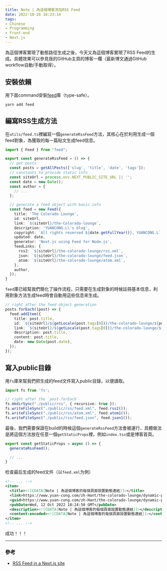 ```yaml
---
title: Note | 為這個博客添加RSS Feed
date: 2022-10-26 18:23:14
tags:
- Chinese
- Programming
- Front-end
- Next.js
---
```


為這個博客實現了動態路徑生成之後，今天又為這個博客實現了RSS Feed的生成。具體效果可以參見我的GitHub主頁的博客一欄（最新博文通過GitHub workflow自動/手動取得）。

## 安裝依賴

用下面command安裝[feed](https://www.npmjs.com/package/feed)庫（type-safe）。

```shell
yarn add feed
```

## 編寫RSS生成方法

在`utils/feed.ts`裡編寫一個`generateRssFeed`方法，其核心在於利用生成一個feed對象，為獲取的每一篇貼文生成feed信息。

```typescript
import { Feed } from "feed";

export const generateRssFeed = () => {
  // get posts
  const posts = getAllPosts(['slug', 'title', 'date', 'tags']);
  // constants to provide static info
  const siteUrl = process.env.NEXT_PUBLIC_SITE_URL || '';
  const date = new Date();
  const author = {
    // ...
  };

  // generate a feed object with basic info
  const feed = new Feed({
    title: 'The Colorado Lounge',
    id: siteUrl,
    link: `${siteUrl}/the-Colorado-lounge`,
    description: 'YUANCONG.L\'s blog',
    copyright: `All rights reserved ${date.getFullYear()}, YUANCONG.L`,
    updated: date,
    generator: 'Next.js using Feed for Node.js',
    feedLinks: {
      rss2: `${siteUrl}/the-colorado-lounge/rss.xml`,
      json: `${siteUrl}/the-colorado-lounge/feed.json`,
      atom: `${siteUrl}/the-colorado-lounge/atom.xml`,
    },
    author,
  });
}
```

`feed`庫已經幫我們簡化了操作流程，只需要在生成對象的時候註冊基本信息，利用對象方法生成feed時會自動用這些信息來生成。

```typescript
// right after the feed object generation
posts.forEach((post) => {
  feed.addItem({
    title: post.title,
    id: `${siteUrl}/${getLocale(post.tags[0])}/the-colorado-lounge/${post.slug}`,
    link: `${siteUrl}/${getLocale(post.tags[0])}/the-colorado-lounge/${post.slug}`,
    description: post.title,
    content: post.title,
    date: new Date(post.date),
  });
});
```

## 寫入public目錄

用`fs`庫來幫我們把生成的feed文件寫入public目錄，以便讀取。

```typescript
import fs from 'fs';

// right after the `post.forEach`
fs.mkdirSync("./public/rss", { recursive: true });
fs.writeFileSync("./public/rss/feed.xml", feed.rss2());
fs.writeFileSync("./public/rss/atom.xml", feed.atom1());
fs.writeFileSync("./public/rss/feed.json", feed.json1());
```

最後，我們需要保證在build的時候這個`generateRssFeed`方法會被運行，具體做法是將這個方法放在任意一個`getStaticProps`裡，例如`index.tsx`或是博客首頁。

```typescript
export const getStaticProps = async () => {
  generateRssFeed();

  // ...
}
```

检查最后生成的feed文件（以`feed.xml`为例）

```xml
<!-- ... -->
<item>
  <title><![CDATA[Note | 為這個博客的每個頁面設置動態連結]]></title>
  <link>https://www.yuan-cong.com/zh-Hant/the-colorado-lounge/dynamic-post-path</link>
  <guid>https://www.yuan-cong.com/zh-Hant/the-colorado-lounge/dynamic-post-path</guid>
  <pubDate>Wed, 12 Oct 2022 18:24:50 GMT</pubDate>
  <description><![CDATA[Note | 為這個博客的每個頁面設置動態連結]]></description>
  <content:encoded><![CDATA[Note | 為這個博客的每個頁面設置動態連結]]></content:encoded>
</item>
<!-- ... -->
```

成功！！！

---

### 參考

* [RSS Feed in a Next.js site](https://sreetamdas.com/blog/rss-for-nextjs)